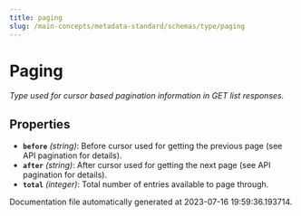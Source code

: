 ```yaml
---
title: paging
slug: /main-concepts/metadata-standard/schemas/type/paging
---
```


# Paging

*Type used for cursor based pagination information in GET list responses.*

## Properties

- **`before`** *(string)*: Before cursor used for getting the previous page (see API pagination for details).
- **`after`** *(string)*: After cursor used for getting the next page (see API pagination for details).
- **`total`** *(integer)*: Total number of entries available to page through.


Documentation file automatically generated at 2023-07-16 19:59:36.193714.
